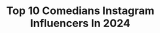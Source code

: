 ---
title: Top 10 Comedians Instagram Influencers In 2024
description: >-
  Find top comedians Instagram influencers in 2024. Most popular hashtags: #comedy #standupcomedy #funnyvideos.
platform: Instagram
hits: 4125
text_top: Identify the most popular Instagram profiles on inBeat.
text_bottom: Our platform has 4125 Instagram influencers like this for you to pitch.
profiles:
  - username: "biancacristovao"
    fullname: >-
      Bianca Cristovao
    bio: >-
      Comedian 🇺🇸🇨🇿
    location: "United States"
    followers: 18071
    engagement: 1951
    commentsToLikes: 0.015793
    id: ck8sypd0flhi70j78pgpdpwbo
    verified: false
    hashtags: "#funnyvideos, #standup, #standupcomedy, #datingadvice"
  - username: "sheykh_ho3ein"
    fullname: >-
      شیخ حسین
    bio: >-
      Comedian
    location: "Iran"
    followers: 2119822
    engagement: 580
    commentsToLikes: 0.164480
    id: ck14i3wcldikv0i19bvnazp8w
    verified: false
    hashtags: "#sheykh"
  - username: "oliverpolakofficial"
    fullname: >-
      Oliver Polak
    bio: >-
      Comedian
    location: "Germany"
    followers: 64519
    engagement: 134
    commentsToLikes: 0.031247
    id: ck14ktnmqr9jb0i19236o9ssf
    verified: true
    hashtags: "#radioshow, #tiktokindia, #interview, #meme"
  - username: "tonyhinchcliffe"
    fullname: >-
      Tony Hinchcliffe
    bio: >-
      Comedian
    location: "United States"
    followers: 393852
    engagement: 129
    commentsToLikes: 0.061537
    id: ck0w02zoyc4n00i198zm16id0
    verified: true
    hashtags: "#repost"
  - username: "daveattell"
    fullname: >-
      Dave Attell
    bio: >-
      Comedian.
    location: "United States"
    followers: 201480
    engagement: 244
    commentsToLikes: 0.022101
    id: ck0u6tk9o2zp60i19zvoayxgm
    verified: true
    hashtags: "#bumpingmics, #2009vs2019, #phoenix, #happyhalloween"
  - username: "mphopopps"
    fullname: >-
      Mpho Popps Modikoane
    bio: >-
      Comedian
    location: "United States"
    followers: 195772
    engagement: 133
    commentsToLikes: 0.028621
    id: ck5qdme1dwai70i11a2bzcyt0
    verified: false
    hashtags: "#mphopoppscomedy, #tbt, #itcanbe, #ubettinawethu"
  - username: "vinniemontez"
    fullname: >-
      Vinnie Montez
    bio: >-
      Comedian
    location: "United States"
    followers: 20822
    engagement: 230
    commentsToLikes: 0.029451
    id: ck8swwr12fi9a0j78sjo8uuzl
    verified: false
    hashtags: "#family, #christmas, #laugh, #fun"
  - username: "mineraldik"
    fullname: >-
      @ᴍɪɴᴇʀᴀʟᴅɪᴋ
    bio: >-
      Comedian
    location: "United States"
    followers: 14069
    engagement: 874
    commentsToLikes: 0.053116
    id: ck5q1cdfkabac0i116one4nir
    verified: false
    hashtags: "#peruvianmarchingpowder, #wewontcomply, #beancrew, #covid"
  - username: "xartuuguu"
    fullname: >-
      Tuguldur Baatar
    bio: >-
      Comedian
    location: ""
    followers: 112178
    engagement: 62
    commentsToLikes: 0.014135
    id: ck5ztbzlt04nx0i14sz3okw4y
    verified: false
    hashtags: "#finale, #mydaugther, #myson, #somewhere"
  - username: "louieanderson"
    fullname: >-
      Louie Anderson
    bio: >-
      Comedian.
    location: "United States"
    followers: 46185
    engagement: 235
    commentsToLikes: 0.032032
    id: ck55my8fz53330i110hi03oon
    verified: true
    hashtags: "#christmastree, #love, #jimmycarter, #coming2america"
---